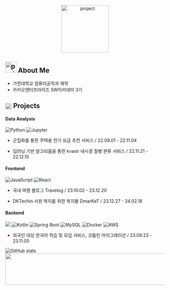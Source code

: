 <p align="center">
  <img src="https://github.com/user-attachments/assets/4e0dd3e7-0a55-4659-9216-840dccd1aaf7" alt="project" width="150" height="150"/>
</p>

## <img src="https://github.com/user-attachments/assets/f3bef74f-150e-43e1-a30a-c3f54f5a2bd8" alt="project" width="35" height="35"/> About Me
- 가천대학교 컴퓨터공학과 재학 
- 카카오엔터프라이즈 SW아카데미 3기

## <img src="https://github.com/user-attachments/assets/7bcf1319-2c96-41b0-b337-db19c45bbbdf" alt="project" width="20" height="20" style="vertical-align: middle;"/> Projects


#### Data Analysis
![Python](https://img.shields.io/badge/-Python-3776AB?style=for-the-badge&logo=python&logoColor=white) ![Jupyter](https://img.shields.io/badge/-Jupyter-F37626?style=for-the-badge&logo=jupyter&logoColor=white)


- 군집화를 통한 주택용 전기 요금 추천 서비스 / 22.09.01 - 22.11.04

- 딥러닝 기반 알고리즘을 통한 kvasir 내시경 질병 분류 서비스 / 22.11.21 - 22.12.15

#### Frontend
![JavaScript](https://img.shields.io/badge/-JavaScript-F7DF1E?style=for-the-badge&logo=javascript&logoColor=black) ![React](https://img.shields.io/badge/-React-61DAFB?style=for-the-badge&logo=react&logoColor=black)


- 국내 여행 블로그 Travelog / 23.10.02 - 23.12.20

- DKTechin 사원 복지를 위한 복지몰 DmarKeT / 23.12.27 - 24.02.16

#### Backend
<img src="https://img.shields.io/badge/java-007396?style=for-the-badge&logo=OpenJDK&logoColor=white"> ![Kotlin](https://img.shields.io/badge/-Kotlin-7F52FF?style=for-the-badge&logo=kotlin&logoColor=white) ![Spring Boot](https://img.shields.io/badge/-Spring%20Boot-6DB33F?style=for-the-badge&logo=springboot&logoColor=white) ![MySQL](https://img.shields.io/badge/-MySQL-4479A1?style=for-the-badge&logo=mysql&logoColor=white) ![Docker](https://img.shields.io/badge/-Docker-2496ED?style=for-the-badge&logo=docker&logoColor=white) ![AWS](https://camo.githubusercontent.com/b689e3e111128b97869c862b7c0a20ed2397b8229451cb3a5d2edd070f1afed3/68747470733a2f2f696d672e736869656c64732e696f2f62616467652f6177732d3233324633452e7376673f267374796c653d666f722d7468652d6261646765266c6f676f3d616d617a6f6e7765627365727669636573266c6f676f436f6c6f723d7768697465)

- 외국인 대상 한국어 학습 및 모임 서비스, 코틀린 마이그레이션 / 23.09.23 - 23.11.05

![GitHub stats](https://github-readme-stats.vercel.app/api?username=kang-ye-jin&show_icons=true&title_color=FF6675&icon_color=FF6675&text_color=FFd2d7&bg_color=ffffff)
<a href="https://github.com/devxb/gitanimals">
  <img src="https://render.gitanimals.org/lines/kang-ye-jin?pet-id=653919349032254330" width="1000" height="100"/>
</a>